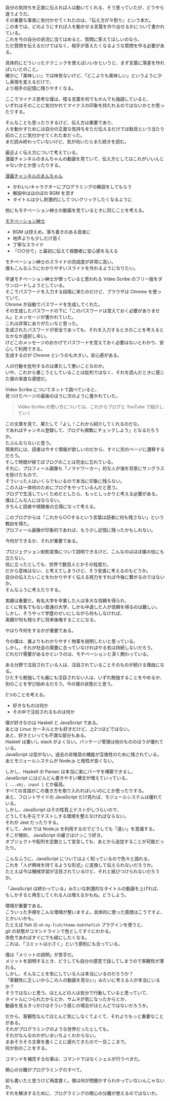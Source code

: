 自分の気持ちを正直に伝えれば人は動いてくれる、そう思っていたが、どうやら違うようだ。  
その重要な事実に気付かせてくれたのは、『伝え方が９割り』という本だ。  
この本では、どのようにすれば人を動かせる言葉を作り出せるかについて書かれている。  
これを今の自分の状況に当てはめると、質問に答えてほしいのなら、  
ただ質問を伝えるだけではなく、相手が答えたくなるような質問を作る必要がある。  

具体的にどういったテクニックを使えばいいかというと、まず言葉に落差を作ればいいとのこと。  
確かに「美味しい」では味気ないけど、「どこよりも美味しい」というように少し表現を変えるだけで、  
より相手の記憶に残りやすくなる。  

ここでマイナス思考な僕は、喋る言葉を何でもかんでも強調していると、  
いずれはそのことに気付かれてマイナスの印象を持たれるのではないかとか思ったりする。  

そんなことも思ったりするけど、伝え方は重要であり、  
人を動かすためには自分の正直な気持ちをただ伝えるだけでは駄目という当たり前のことに気付かせてくれた本だった。  
まだ読み終わっていないけど、気が向いたらまた続きを読む。

最近よく伝え方について考えている。  
漫画チャンネルのまんちゃんの動画を見ていて、伝え方としてはこれがいいんじゃないかとか思ったりする。  

[漫画チャンネルのまんちゃん](https://youtu.be/pQQVzrP5RYk)

* かわいいキャラクターにプログラミングの解説をしてもらう
* 解説中はほのぼの BGM を流す
* タイトルは少し刺激的にしてついクリックしたくなるように

他にもモチベーション紳士の動画を見ているときに同じことを考える。

[モチベーション紳士](https://www.youtube.com/channel/UCyqm-wh5pjlgw_w7yDlbUng)

* BGM は控えめ。落ち着きのある音楽に
* 地声よりも少しだけ高く
* 丁寧なスライド
* 「○○分で」と最初に伝えて視聴者に安心感を与える

モチベーション紳士のスライドの完成度が非常に高い。  
僕もこんなふうにわかりやすいスライドを作れるようになりたい。  

早速モチベーション紳士が使っていると思われる Video Scribe のフリー版をダウンロードしようとしている。  
そこでパスワードを入力する段階に来たのだけど、ブラウザは Chrome を使っていて、  
Chrome が自動でパスワードを生成してくれた。  
その生成したパスワードの下に「このパスワードは覚えておく必要がありません」とメッセージが書かれていた。  
これは非常にありがたいなと思った。  
生成されたパスワードが安全であっても、それを入力するときのことを考えるとなかなか選択し辛い。  
けどこのメッセージのおかげでパスワードを覚えておく必要はないとわかり、安心して利用できる。  
生成するのが Chrome というのも大きい。安心感がある。

人の行動を批判するのは果たして悪いことなのか。  
いや、これから書こうとしていることは批判ではなく、それを読んだときに感じた僕の率直な感想だ。  

Video Scribe についてネットで調べていると、  
見つけたページの最後のほうに次のように書かれていた。  

> Video Scribe の使い方については、これからブログと YouTube で紹介していく

この文章を見て、果たして「よし！これから紹介してくれるのだな。  
であればチャンネル登録して、ブログも頻繁にチェックしよう」となるだろうか。  
たぶんならないと思う。  
現実的には、読者は今すぐ情報が欲しいのだから、すぐに別のページに遷移するだろう。  
そして時間が経てばブログのことは完全に忘れている。  
それに、プロフィール画像も「ノマドワーカー」的な人が海を背景にサングラスを掛けたもので、  
そういった人はいくらでもいるので本当に印象に残らない。  
この人は一体何のためにブログをやっているんだと思う。  
ブログで生活していくためだとしたら、もっとしっかりと考える必要がある。  
僕はこんな人にはならない。  
きちんと読者や視聴者の立場になって考える。  

このブログからは「これから○○するという言葉は読者に何も残さない」という教訓を得た。  
プロフィール画像が印象的であれば、もう少し記憶に残ったかもしれない。  

今何ができるか、それが重要である。

プロジェクション射影変換について説明できるけど、こんなのはほぼ誰の役にも立たない。  
役に立ったとしても、世界で数百人とかその程度だ。  
だから意味はない、と考えてしまうけど、そう安直に考えるのもどうか。  
自分の伝えたいことをわかりやすく伝える努力をすれば今後に繋がるのではないか。  
そんなふうに考えたりする。  

実績は重要だ。有名大学を卒業した人は多大な信頼を得られ、  
とくに有名でもない普通の大学、しかも中退した人が信頼を得るのは難しい。  
しかし、そうやって学歴のせいにしながら何もしなければ、  
実績が何も残らずに将来後悔することになる。  

やはり今何をするかが重要である。

今の僕は、誰よりもわかりやすく物事を説明したいと思っている。  
しかし、それが社会の需要に合っていなければやる気は持続しないだろう。  
どれだけ需要があるかというのは、モチベーションと深く関わっている。  

ある分野で注目されている人は、注目されていることそのものが続ける理由になる。  
ひたすら勉強しても誰にも注目されない人は、いずれ勉強することをやめるか、  
別のことを学び始めるだろう。今の僕の状態だと思う。  

2つのことを考える。

* 好きなものは何か
* その中で注目されるものは何か

僕が好きなのは Haskell と JavaScript である。  
あとは Linux カーネルとかも好きだけど、上2つほどではない。  
あと、好きといっても不満な部分もある。  
Haskell は重いし stack がよくない。パッケージ管理は他のもののほうが優れている。  
JavaScript は型がない。過去の非推奨の機能が互換性のために残されている。  
あとモジュールシステムが Node.js と相性が良くない。  

しかし、Haskell の Parsec は本当に楽にパーサを構築できるし、  
JavaScript にはどんどん書きやすい構文が増えていっている。  
`{ ...obj, input }` とか最高。  
すべての言語がこの書き方を取り入れればいいのにとか思ったりする。  
あと、フロントサイドの JavaScript だけ見れば、モジュールシステムは優れている。  
しかし、JavaScript はその性質上テストがしづらいので、  
どうしても手元でテストしする環境を整えなければならない。  
それが Jest だったりする。  
そして、Jest では Node.js を利用するのでどうしても「違い」を意識する。  
そこが微妙。
JavaScript の緩さはけっこう好き。  
オブジェクトや配列を定数として宣言しても、あとから追加することが可能だったり。

こんなふうに、JavaScript についてはよく知っているので色々と語れる。  
これを「人が興味を持てるような形式」に変換して伝えられないだろうか。  
たとえば今は機械学習が注目されているけど、それと結びつけられないだろうか。  

「JavaScript は終わっている」みたいな刺激的なタイトルの動画を上げれば、  
もしかすると再生してくれる人は増えるかもね。どうしよう。  

環境が重要である。  
こういった手順をこんな環境が整いますよ。具体的に使った感想はこうですよ、とかいいかも。  
たとえば fish の `oh-my-fish/theme-bobthefish` プラグインを使うと、  
git の状態がコマンドラインで色としてすぐにわかる。  
赤色であればすぐにでも緑にしたくなる。  
これは、「コミットは小さく」という原則にも合っている。  

僕は「メリットの説明」が苦手だ。  
メリットを説明するとき、どうしても自分の感覚で話してしまうので客観性が薄れる。  
しかし、そんなことを気にしている人は本当にいるのだろうか？  
「客観性に乏しいからこの人の動画を見ない」みたいに考える人が本当にいるか？  
そうではないと思う。ほとんどの人は気分で行動していると思っていて、  
タイトルにつられたからとか、サムネが気になったからとか、  
動画を見るきっかけはそういう感じの場合がほとんどではないだろうか。

だから、客観性なんてほとんど気にしなくてよくて、それよりもっと重要なことがある。  
それがプログラミングのような世界だったとしても。  
それがなんなのかがいまいちよくわからない。  
まあそろそろ文章を書くことに疲れてきたので一旦ここまで。  
何か別のことをする。

コマンドを補完する仕事は、コマンドではなくシェルが行うべきだ。  

関心の分離がプログラミングのすべて。

前も書いたと思うけど再度書く。僕は何が問題かすらわかっていないんじゃないか。  
それを解決するために、プログラミングの関心の分離が使えるのではないか。  
